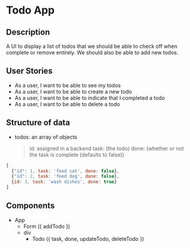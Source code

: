 # Todo App

## Description
A UI to display a list of todos that we should be able to check off when complete or remove entirely. We should also be able to add new todos.

## User Stories
- As a user, I want to be able to see my todos
- As a user, I want to be able to create a new todo
- As a user, I want to be able to indicate that I completed a todo
- As a user, I want to be able to delete a todo

## Structure of data
- todos: an array of objects
  > id: assigned in a backend
  > task: (the todo)
  > done: (whether or not the task is complete (defaults to false))

```js
[
  {"id": 1, task: 'feed cat', done: false},
  {"id": 2, task: 'feed dog', done: false},
  {id: 3, task: 'wash dishes', done: true}
]
```

## Components
- App
  - Form ({ addTodo })
  - div
    - Todo ({ task, done, updateTodo, deleteTodo })

